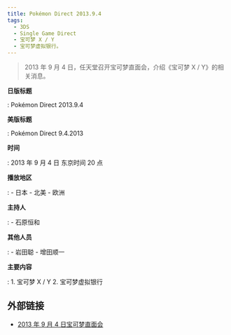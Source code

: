 ```yaml
---
title: Pokémon Direct 2013.9.4
tags:
  - 3DS
  - Single Game Direct
  - 宝可梦 X / Y
  - 宝可梦虚拟银行。
---
```


> 2013 年 9 月 4 日，任天堂召开宝可梦直面会，介绍《宝可梦 X / Y》的相关消息。

**日版标题**

:   Pokémon Direct 2013.9.4

**美版标题**

:   Pokémon Direct 9.4.2013

**时间**

:   2013 年 9 月 4 日 东京时间 20 点

**播放地区**

:   - 日本
    - 北美
    - 欧洲

**主持人**

:   - 石原恒和

**其他人员**

:   - 岩田聪
    - 增田顺一

**主要内容**

:   1. 宝可梦 X / Y
    2. 宝可梦虚拟银行

## 外部链接

- [2013 年 9 月 4 日宝可梦直面会](https://www.bilibili.com/video/BV19E411b7yR/)
